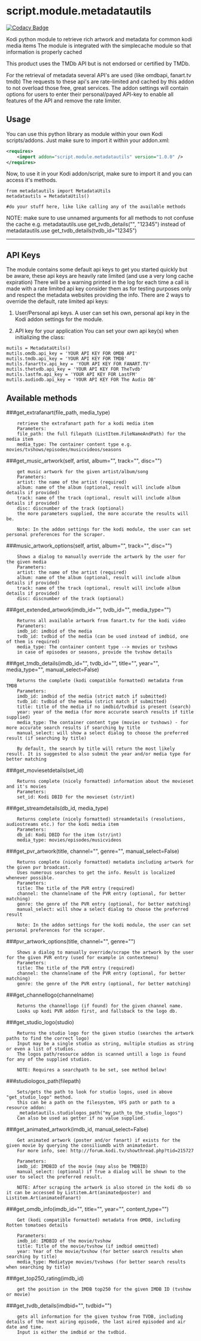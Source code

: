 # script.module.metadatautils

[![Codacy Badge](https://api.codacy.com/project/badge/Grade/cad4bb3808294334a5f0cb7deeb4c40f)](https://www.codacy.com/app/m-vanderveldt/script.module.metadatautils?utm_source=github.com&utm_medium=referral&utm_content=marcelveldt/script.module.metadatautils&utm_campaign=badger)

Kodi python module to retrieve rich artwork and metadata for common kodi media items
The module is integrated with the simplecache module so that information is properly cached

This product uses the TMDb API but is not endorsed or certified by TMDb.


For the retrieval of metadata several API's are used (like omdbapi, fanart.tv tmdb)
The requests to these api's are rate-limited and cached by this addon to not overload those free, great services.
The addon settings will contain options for users to enter their personal/payed API-key to enable all features of the API and remove the rate limiter.



## Usage

You can use this python library as module within your own Kodi scripts/addons.
Just make sure to import it within your addon.xml:

```xml
<requires>
    <import addon="script.module.metadatautils" version="1.0.0" />
</requires>
```

Now, to use it in your Kodi addon/script, make sure to import it and you can access it's methods.


```
from metadatautils import MetadataUtils
metadatautils = MetadataUtils()

#do your stuff here, like like calling any of the available methods
```

NOTE: make sure to use unnamed arguments for all methods to not confuse the cache
e.g. metadatautils.use get_tvdb_details("", "12345") instead of metadatautils.use get_tvdb_details(tvdb_id="12345")

---------------------------------------------------------------------------

## API Keys

The module contains some default api keys to get you started quickly 
but be aware, these api keys are heavily rate limited (and use a very long cache expiration)
There will be a warning printed in the log for each time a call is made with a rate limited api key
consider them as for testing purposes only and respect the metadata websites providing the info.
There are 2 ways to override the default, rate limited api keys:

1. User/Personal api keys.
A user can set his own, personal api key in the Kodi addon settings for the module.


2. API key for your application
You can set your own api key(s) when initializing the class:

```
mutils = MetadataUtils()
mutils.omdb.api_key = 'YOUR API KEY FOR OMDB API'
mutils.tmdb.api_key = 'YOUR API KEY FOR TMDB'
mutils.fanarttv.api_key = 'YOUR API KEY FOR FANART.TV'
mutils.thetvdb.api_key = 'YOUR API KEY FOR TheTvdb'
mutils.lastfm.api_key = 'YOUR API KEY FOR LastFM'
mutils.audiodb.api_key = 'YOUR API KEY FOR The Audio DB'
```

## Available methods

###get_extrafanart(file_path, media_type)
```
    retrieve the extrafanart path for a kodi media item
    Parameters: 
    file_path: the full filepath (ListItem.FileNameAndPath) for the media item
    media_type: The container content type e.g. movies/tvshows/episodes/musicvideos/seasons
```


###get_music_artwork(self, artist, album="", track="", disc="")
```
    get music artwork for the given artist/album/song
    Parameters: 
    artist: the name of the artist (required)
    album: name of the album (optional, result will include album details if provided)
    track: name of the track (optional, result will include album details if provided)
    disc: discnumber of the track (optional)
    the more parameters supplied, the more accurate the results will be.
    
    Note: In the addon settings for the kodi module, the user can set personal preferences for the scraper.
```


###music_artwork_options(self, artist, album="", track="", disc="")
```
    Shows a dialog to manually override the artwork by the user for the given media
    Parameters: 
    artist: the name of the artist (required)
    album: name of the album (optional, result will include album details if provided)
    track: name of the track (optional, result will include album details if provided)
    disc: discnumber of the track (optional)
```

###get_extended_artwork(imdb_id="", tvdb_id="", media_type="")
```
    Returns all available artwork from fanart.tv for the kodi video
    Parameters: 
    imdb_id: imdbid of the media
    tvdb_id: tvdbid of the media (can be used instead of imdbid, one of them is required)
    media_type: The container content type --> movies or tvshows
    in case of episodes or seasons, provide the tvshow details
```

###get_tmdb_details(imdb_id="", tvdb_id="", title="", year="", media_type="", manual_select=False)
```
    Returns the complete (kodi compatible formatted) metadata from TMDB
    Parameters: 
    imdb_id: imdbid of the media (strict match if submitted)
    tvdb_id: tvdbid of the media (strict match if submitted)
    title: title of the media if no imdbid/tvdbid is present (search)
    year: year of the media (for more accurate search results if title supplied)
    media_type: The container content type (movies or tvshows) - for more accurate search results if searching by title
    manual_select: will show a select dialog to choose the preferred result (if searching by title)
    
    By default, the search by title will return the most likely result. It is suggested to also submit the year and/or media type for better matching
```

###get_moviesetdetails(set_id)
```
    Returns complete (nicely formatted) information about the movieset and it's movies
    Parameters: 
    set_id: Kodi DBID for the movieset (str/int)
```

###get_streamdetails(db_id, media_type)
```
    Returns complete (nicely formatted) streamdetails (resolutions, audiostreams etc.) for the kodi media item
    Parameters: 
    db_id: Kodi DBID for the item (str/int)
    media_type: movies/episodes/musicvideos
```


###get_pvr_artwork(title, channel="", genre="", manual_select=False)
```
    Returns complete (nicely formatted) metadata including artwork for the given pvr broadcast.
    Uses numerous searches to get the info. Result is localized whenever possible.
    Parameters: 
    title: The title of the PVR entry (required)
    channel: the channelname of the PVR entry (optional, for better matching)
    genre: the genre of the PVR entry (optional, for better matching)
    manual_select: will show a select dialog to choose the preferred result
    
    Note: In the addon settings for the kodi module, the user can set personal preferences for the scraper.
```

###pvr_artwork_options(title, channel="", genre="")
```
    Shows a dialog to manually override/scrape the artwork by the user for the given PVR entry (used for example in contextmenu)
    Parameters: 
    title: The title of the PVR entry (required)
    channel: the channelname of the PVR entry (optional, for better matching)
    genre: the genre of the PVR entry (optional, for better matching)
```

###get_channellogo(channelname)
```
    Returns the channellogo (if found) for the given channel name.
    Looks up kodi PVR addon first, and fallsback to the logo db.
```

###get_studio_logo(studio)
```
    Returns the studio logo for the given studio (searches the artwork paths to find the correct logo)
    Input may be a single studio as string, multiple studios as string or even a list of studios.
    The logos path/resource addon is scanned untill a logo is found for any of the supplied studios.
    
    NOTE: Requires a searchpath to be set, see method below!
```

###studiologos_path(filepath)
```
    Sets/gets the path to look for studio logos, used in above "get_studio_logo" method.
    this can be a path on the filesystem, VFS path or path to a resource addon:
    _metadatautils.studiologos_path("my_path_to_the_studio_logos")
    Can also be used as getter if no value supplied.
```


###get_animated_artwork(imdb_id, manual_select=False)
```
    Get animated artwork (poster and/or fanart) if exists for the given movie by querying the consiliumdb with animatedart.
    For more info, see: http://forum.kodi.tv/showthread.php?tid=215727
    
    Parameters: 
    imdb_id: IMDBID of the movie (may also be TMDBID)
    manual_select: (optional) if True a dialog will be shown to the user to select the preferred result.
    
    NOTE: After scraping the artwork is also stored in the kodi db so it can be accessed by Listitem.Art(animatedposter) and Listitem.Art(animatedfanart)
```


###get_omdb_info(imdb_id="", title="", year="", content_type="")
```
    Get (kodi compatible formatted) metadata from OMDB, including Rotten tomatoes details
    
    Parameters: 
    imdb_id: IMDBID of the movie/tvshow
    title: Title of the movie/tvshow (if imdbid ommitted)
    year: Year of the movie/tvshow (for better search results when searching by title)
    media_type: Mediatype movies/tvshows (for better search results when searching by title)
```

###get_top250_rating(imdb_id)
```
    get the position in the IMDB top250 for the given IMDB ID (tvshow or movie)
```

###get_tvdb_details(imdbid="", tvdbid="")
```
    gets all information for the given tvshow from TVDB, including details of the next airing episode, the last aired episoded and air date and time.
    Input is either the imdbid or the tvdbid.
```

